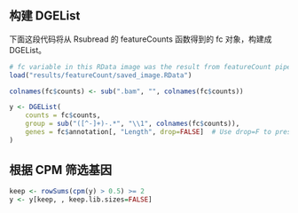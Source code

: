 
## 构建 DGEList
下面这段代码将从 Rsubread 的 featureCounts 函数得到的 fc 对象，构建成 DGEList。

```r
# fc variable in this RData image was the result from featureCount pipeline
load("results/featureCount/saved_image.RData")

colnames(fc$counts) <- sub(".bam", "", colnames(fc$counts))

y <- DGEList(
    counts = fc$counts,
    group = sub("([^-]+)-.*", "\\1", colnames(fc$counts)),
    genes = fc$annotation[, "Length", drop=FALSE]  # Use drop=F to preserve data.frame structure
)
```

## 根据 CPM 筛选基因

```r
keep <- rowSums(cpm(y) > 0.5) >= 2
y <- y[keep, , keep.lib.sizes=FALSE]
```